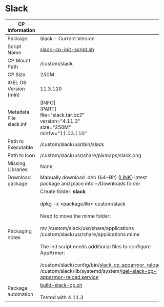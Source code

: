 # Slack

|  CP Information |            |
|-----------------|------------|
| Package | Slack - Current Version |
| Script Name | [slack-cp-init-script.sh](slack-cp-init-script.sh) |
| CP Mount Path | /custom/slack |
| CP Size | 250M |
| IGEL OS Version (min) | 11.3.110 |
| Metadata File <br /> slack.inf | [INFO] <br /> [PART] <br /> file="slack.tar.bz2" <br /> version="4.11.3" <br /> size="250M" <br /> minfw="11.03.110" |
| Path to Executable | /custom/slack/usr/bin/slack |
| Path to Icon | /custom/slack/usr/share/pixmaps/slack.png |
| Missing Libraries | None |
| Download package | Manually download .deb (64-Bit) ([LINK](https://slack.com/downloads/linux)) latest package and place into ~/Downloads folder |
| Packaging notes | Create folder: **slack** <br /><br /> dpkg -x <package/lib> custom/slack <br /><br /> Need to move the mime folder: <br /><br />mv /custom/slack/usr/share/applications /custom/slack/usr/share/applications.mime <br /><br />The init script needs additional files to configure AppArmor: <br /><br /> /custom/slack/config/bin/[slack_cp_apparmor_reload](slack_cp_apparmor_reload) <br /> /custom/slack/lib/systemd/system/[igel-slack-cp-apparmor-reload.service](igel-slack-cp-apparmor-reload.service) |
| Package automation | [build-slack-cp.sh](build-slack-cp.sh) <br /><br /> Tested with 4.11.3  |

